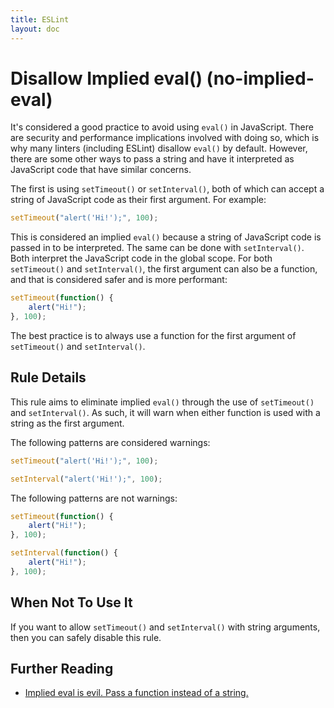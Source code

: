 ```yaml
---
title: ESLint
layout: doc
---
```

<!-- Note: No pull requests accepted for this file. See README.md in the root directory for details. -->
# Disallow Implied eval() (no-implied-eval)

It's considered a good practice to avoid using `eval()` in JavaScript. There are security and performance implications involved with doing so, which is why many linters (including ESLint) disallow `eval()` by default. However, there are some other ways to pass a string and have it interpreted as JavaScript code that have similar concerns.

The first is using `setTimeout()` or `setInterval()`, both of which can accept a string of JavaScript code as their first argument. For example:

```js
setTimeout("alert('Hi!');", 100);
```

This is considered an implied `eval()` because a string of JavaScript code is passed in to be interpreted. The same can be done with `setInterval()`. Both interpret the JavaScript code in the global scope. For both `setTimeout()` and `setInterval()`, the first argument can also be a function, and that is considered safer and is more performant:

```js
setTimeout(function() {
    alert("Hi!");
}, 100);
```

The best practice is to always use a function for the first argument of `setTimeout()` and `setInterval()`.


## Rule Details

This rule aims to eliminate implied `eval()` through the use of `setTimeout()` and `setInterval()`. As such, it will warn when either function is used with a string as the first argument.

The following patterns are considered warnings:

```js
setTimeout("alert('Hi!');", 100);

setInterval("alert('Hi!');", 100);
```

The following patterns are not warnings:

```js
setTimeout(function() {
    alert("Hi!");
}, 100);

setInterval(function() {
    alert("Hi!");
}, 100);
```

## When Not To Use It

If you want to allow `setTimeout()` and `setInterval()` with string arguments, then you can safely disable this rule.

## Further Reading

* [Implied eval is evil. Pass a function instead of a string.](http://jslinterrors.com/implied-eval-is-evil-pass-a-function-instead-of-a-string/)
